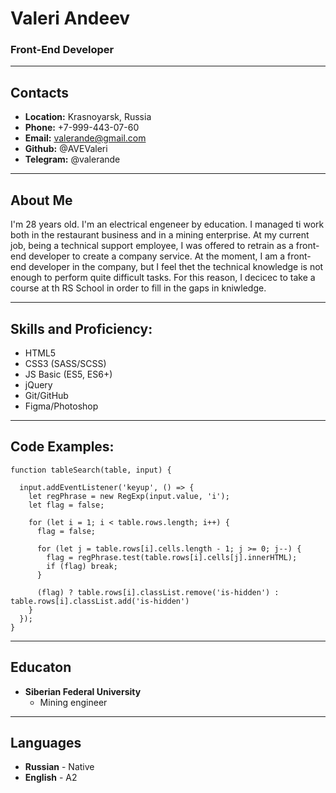 # Valeri Andeev

### Front-End Developer
---

## Contacts
* __Location:__ Krasnoyarsk, Russia
* __Phone:__ +7-999-443-07-60
* __Email:__ valerande@gmail.com
* __Github:__ @AVEValeri
* __Telegram:__ @valerande

---

## About Me 

I'm 28 years old. I'm an electrical engeneer by education. I managed ti work both in the restaurant business and in a mining enterprise. At my current job, being a technical support employee, I was offered to retrain as a front-end developer to create a company service.  At the moment, I am a front-end developer in the company, but I feel thet the technical knowledge is not enough to perform quite difficult tasks. For this reason, I decicec to take a course at th RS School in order to fill in the gaps in kniwledge.

---
## Skills and Proficiency:

* HTML5
* CSS3 (SASS/SCSS)
* JS Basic (ES5, ES6+)
* jQuery
* Git/GitHub
* Figma/Photoshop

---
## Code Examples:

```
function tableSearch(table, input) {

  input.addEventListener('keyup', () => {
    let regPhrase = new RegExp(input.value, 'i');
    let flag = false;

    for (let i = 1; i < table.rows.length; i++) {
      flag = false;

      for (let j = table.rows[i].cells.length - 1; j >= 0; j--) {
        flag = regPhrase.test(table.rows[i].cells[j].innerHTML);
        if (flag) break;
      }

      (flag) ? table.rows[i].classList.remove('is-hidden') : table.rows[i].classList.add('is-hidden')
    }
  });
}
```

---
## Educaton

* __Siberian Federal University__
    + Mining engineer

---
## Languages

* __Russian__ - Native
* __English__ - A2